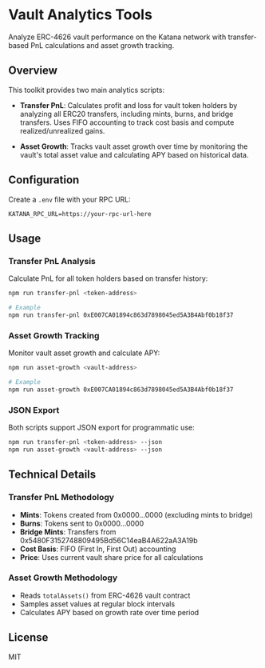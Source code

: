 # Vault Analytics Tools

Analyze ERC-4626 vault performance on the Katana network with transfer-based PnL calculations and asset growth tracking.

## Overview

This toolkit provides two main analytics scripts:

- **Transfer PnL**: Calculates profit and loss for vault token holders by analyzing all ERC20 transfers, including mints, burns, and bridge transfers. Uses FIFO accounting to track cost basis and compute realized/unrealized gains.

- **Asset Growth**: Tracks vault asset growth over time by monitoring the vault's total asset value and calculating APY based on historical data.

## Configuration

Create a `.env` file with your RPC URL:

```env
KATANA_RPC_URL=https://your-rpc-url-here
```

## Usage

### Transfer PnL Analysis

Calculate PnL for all token holders based on transfer history:

```bash
npm run transfer-pnl <token-address>

# Example
npm run transfer-pnl 0xE007CA01894c863d7898045ed5A3B4Abf0b18f37
```

### Asset Growth Tracking

Monitor vault asset growth and calculate APY:

```bash
npm run asset-growth <vault-address>

# Example
npm run asset-growth 0xE007CA01894c863d7898045ed5A3B4Abf0b18f37
```

### JSON Export

Both scripts support JSON export for programmatic use:

```bash
npm run transfer-pnl <token-address> --json
npm run asset-growth <vault-address> --json
```

## Technical Details

### Transfer PnL Methodology

- **Mints**: Tokens created from 0x0000...0000 (excluding mints to bridge)
- **Burns**: Tokens sent to 0x0000...0000
- **Bridge Mints**: Transfers from 0x5480F3152748809495Bd56C14eaB4A622aA3A19b
- **Cost Basis**: FIFO (First In, First Out) accounting
- **Price**: Uses current vault share price for all calculations

### Asset Growth Methodology

- Reads `totalAssets()` from ERC-4626 vault contract
- Samples asset values at regular block intervals
- Calculates APY based on growth rate over time period

## License

MIT
